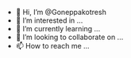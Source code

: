 - 👋 Hi, I’m @Goneppakotresh
- 👀 I’m interested in ...
- 🌱 I’m currently learning ...
- 💞️ I’m looking to collaborate on ...
- 📫 How to reach me ...

<!---
Goneppakotresh/Goneppakotresh is a ✨ special ✨ repository because its `README.md` (this file) appears on your GitHub profile.
You can click the Preview link to take a look at your changes.
--->

